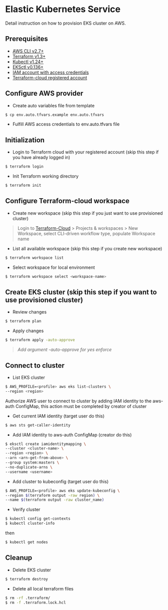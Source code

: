 # Elastic Kubernetes Service
Detail instruction on how to provision EKS cluster on AWS.

## Prerequisites
- [AWS CLI v2.7+](https://docs.aws.amazon.com/cli/latest/userguide/getting-started-install.html)
- [Terraform v1.3+](https://developer.hashicorp.com/terraform/downloads)
- [Kubectl v1.24+](https://kubernetes.io/docs/tasks/tools/install-kubectl-linux/)
- [EKSctl v0.136+](https://docs.aws.amazon.com/eks/latest/userguide/eksctl.html)
- [IAM account with access credentials](https://console.aws.amazon.com)
- [Terraform-cloud registered account](https://app.terraform.io/app/darenft/workspaces)

## Configure AWS provider
- Create auto variables file from template
```bash
$ cp env.auto.tfvars.example env.auto.tfvars
```

- Fulfill AWS access credentials to env.auto.tfvars file

## Initialization
- Login to Terraform cloud with your registered account (skip this step if you have already logged in)
```bash
$ terraform login
```

- Init Terraform working directory
```bash
$ terraform init
```

## Configure Terraform-cloud workspace
- Create new workspace (skip this step if you just want to use provisioned cluster) 
>   Login to [Terraform-Cloud](https://app.terraform.io/) > Projects & workspaces > New Workspace, select CLI-driven workflow type, populate Workspace name


- List all available workspace (skip this step if you create new workspace)
```bash
$ terraform workspace list
```

- Select workspace for local environment
```bash
$ terraform workspace select <workspace-name>
```

## Create EKS cluster (skip this step if you want to use provisioned cluster)
- Review changes
```bash
$ terraform plan
```

- Apply changes
```bash
$ terraform apply -auto-approve
```

>   *Add argument -auto-approve for yes enforce*

## Connect to cluster
- List EKS cluster
```bash
$ AWS_PROFILE=<profile> aws eks list-clusters \
--region <region>
```

Authorize AWS user to connect to cluster by adding IAM identity to the aws-auth ConfigMap, this action must be completed by creator of cluster

- Get current IAM identity (target user do this)

```bash
$ aws sts get-caller-identity
```

- Add IAM identity to aws-auth ConfigMap (creator do this)
```bash
$ eksctl create iamidentitymapping \
--cluster <cluster-name> \
--region <region> \
--arn <arn-get-from-above> \
--group system:masters \
--no-duplicate-arns \
--username <username>
```

- Add cluster to kubeconfig (target user do this)
```bash
$ AWS_PROFILE=<profile> aws eks update-kubeconfig \
--region $(terraform output -raw region) \
--name $(terraform output -raw cluster_name)
```

- Verify cluster
```bash
$ kubectl config get-contexts
$ kubectl cluster-info
```

then

```bash
$ kubectl get nodes
```

## Cleanup 
* Delete EKS cluster
```bash
$ terraform destroy
```

* Delete all local terraform files
```bash
$ rm -rf .terraform/
$ rm -f .terraform.lock.hcl
```